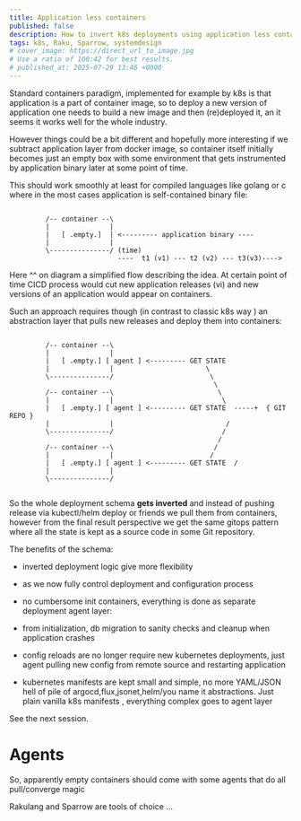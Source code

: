 ```yaml
---
title: Application less containers 
published: false
description: How to invert k8s deployments using application less containers design 
tags: k8s, Raku, Sparrow, systemdesign 
# cover_image: https://direct_url_to_image.jpg
# Use a ratio of 100:42 for best results.
# published_at: 2025-07-29 13:46 +0000
---
```


Standard containers paradigm, implemented for example by k8s is that application is a part of container image, so to deploy a new version of application one needs to build a new image and then (re)deployed it, an it seems it works well for the whole industry.

However things could be a bit different and hopefully more interesting if we subtract  application layer from docker image, so container itself initially becomes just an empty box with some environment that gets instrumented by application binary later at some point of time.

This should work smoothly at least for compiled languages like golang or c where in the most cases application is self-contained binary file:


```

         /-- container --\
         |               |
         |   [ .empty.]  | <--------- application binary ----
         |               | 
         \---------------/ (time)
                           ----  t1 (v1) --- t2 (v2) --- t3(v3)---->
```

Here ^^ on diagram a simplified flow describing  the idea. At certain point of time CICD process would cut new application releases (vi) and new versions of an application would appear on containers.

Such an approach requires though (in contrast to classic k8s way ) an abstraction layer that pulls new releases and deploy them into containers: 


```

         /-- container --\
         |               |
         |   [ .empty.] [ agent ] <--------- GET STATE   
         |               |                       \
         \---------------/                        \
                                                   \
         /-- container --\                          \
         |               |                           \
         |   [ .empty.] [ agent ] <--------- GET STATE  -----+  { GIT REPO }
         |               |                            /
         \---------------/                           /
                                                    /
         /-- container --\                         /
         |               |                        /
         |   [ .empty.] [ agent ] <--------- GET STATE  /  
         |               | 
         \---------------/ 
                           
```

So the whole deployment schema **gets inverted** and instead of pushing release via kubectl/helm deploy or friends we pull them from containers, however from the final result perspective we get the same gitops pattern where all the state is kept as a source code in some Git repository. 

The benefits of the schema:

- inverted deployment logic give more flexibility

- as we now fully control deployment and configuration process

- no cumbersome init containers, everything is done as separate deployment agent layer:

- from initialization, db migration to sanity checks and cleanup when application crashes

- config reloads are no longer require new kubernetes deployments, just agent pulling new config from remote source and restarting application

- kubernetes manifests are kept small and simple, no more YAML/JSON hell of pile of argocd,flux,jsonet,helm/you name it abstractions. Just plain vanilla k8s manifests , everything complex goes to agent layer 

See the next session.



# Agents 

So, apparently empty containers should come with some agents that do all pull/converge magic 

Rakulang and Sparrow are tools of choice …
